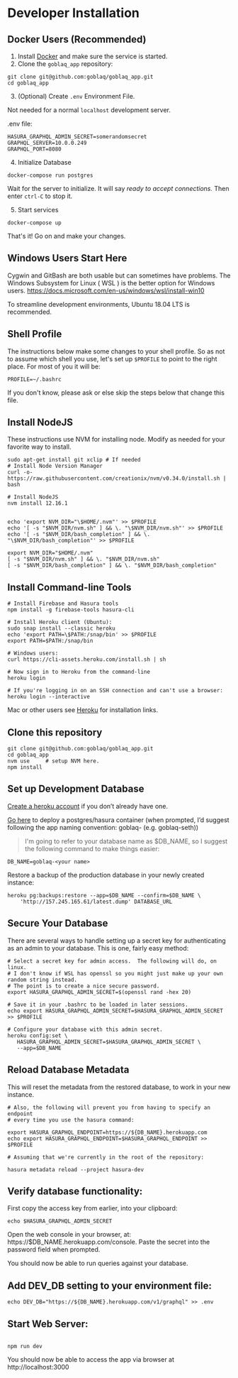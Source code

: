 # Developer Installation

## Docker Users (Recommended)

1. Install [Docker](https://docs.docker.com/get-docker/) and make sure the service is started.
2. Clone the `goblaq_app` repository: 

```
git clone git@github.com:goblaq/goblaq_app.git
cd goblaq_app
```

3. (Optional) Create `.env` Environment File.

Not needed for a normal `localhost` development server.

.env file:
```
HASURA_GRAPHQL_ADMIN_SECRET=somerandomsecret
GRAPHQL_SERVER=10.0.0.249
GRAPHQL_PORT=8080
```

4. Initialize Database

```
docker-compose run postgres
```

Wait for the server to initialize.  It will say _ready to accept connections._
Then enter `ctrl-C` to stop it.

5. Start services

```
docker-compose up
```

That's it!  Go on and make your changes.



## Windows Users Start Here

Cygwin and GitBash are both usable but can sometimes have problems. The Windows Subsystem for Linux ( WSL ) is the better option for Windows users. 
https://docs.microsoft.com/en-us/windows/wsl/install-win10

To streamline development environments, Ubuntu 18.04 LTS is recommended.


## Shell Profile

The instructions below make some changes to your shell profile.
So as not to assume which shell you use, let's set up `$PROFILE` to point to
the right place.  For most of you it will be:

```
PROFILE=~/.bashrc
```

If you don't know, please ask or else skip the steps below that change this file.

## Install NodeJS

These instructions use NVM for installing node.  Modify as needed for your favorite
way to install.

```
sudo apt-get install git xclip # If needed
# Install Node Version Manager
curl -o- https://raw.githubusercontent.com/creationix/nvm/v0.34.0/install.sh | bash

# Install NodeJS
nvm install 12.16.1


echo 'export NVM_DIR="\$HOME/.nvm"' >> $PROFILE
echo '[ -s "$NVM_DIR/nvm.sh" ] && \. "\$NVM_DIR/nvm.sh"' >> $PROFILE
echo '[ -s "$NVM_DIR/bash_completion" ] && \. "\$NVM_DIR/bash_completion"' >> $PROFILE

export NVM_DIR="$HOME/.nvm"
[ -s "$NVM_DIR/nvm.sh" ] && \. "$NVM_DIR/nvm.sh"
[ -s "$NVM_DIR/bash_completion" ] && \. "$NVM_DIR/bash_completion"
```

## Install Command-line Tools

```
# Install Firebase and Hasura tools
npm install -g firebase-tools hasura-cli

# Install Heroku client (Ubuntu):
sudo snap install --classic heroku
echo 'export PATH=\$PATH:/snap/bin' >> $PROFILE
export PATH=$PATH:/snap/bin

# Windows users:
curl https://cli-assets.heroku.com/install.sh | sh

# Now sign in to Heroku from the command-line
heroku login

# If you're logging in on an SSH connection and can't use a browser:
heroku login --interactive

```

Mac or other users see [Heroku](https://devcenter.heroku.com/articles/heroku-cli#download-and-install)
for installation links.


## Clone this repository

```
git clone git@github.com:goblaq/goblaq_app.git
cd goblaq_app
nvm use     # setup NVM here.
npm install

```

## Set up Development Database

[Create a heroku account](https://signup.heroku.com/) if you don’t already have one.

[Go here](https://heroku.com/deploy?template=https://github.com/hasura/graphql-engine-heroku) 
to deploy a postgres/hasura container (when prompted, I’d suggest following the app naming convention: 
goblaq-<your name> (e.g. goblaq-seth))

> I'm going to refer to your database name as $DB_NAME, so I suggest the following command to make things easier:
```
DB_NAME=goblaq-<your name>
```

Restore a backup of the production database in your newly created instance:

```
heroku pg:backups:restore --app=$DB_NAME --confirm=$DB_NAME \
    'http://157.245.165.61/latest.dump' DATABASE_URL

```

## Secure Your Database

There are several ways to handle setting up a secret key
for authenticating as an admin to your database.  This is one, fairly easy method:

```
# Select a secret key for admin access.  The following will do, on linux.
# I don't know if WSL has openssl so you might just make up your own random string instead.
# The point is to create a nice secure password.
export HASURA_GRAPHQL_ADMIN_SECRET=$(openssl rand -hex 20)

# Save it in your .bashrc to be loaded in later sessions.
echo export HASURA_GRAPHQL_ADMIN_SECRET=$HASURA_GRAPHQL_ADMIN_SECRET >> $PROFILE

# Configure your database with this admin secret.
heroku config:set \
   HASURA_GRAPHQL_ADMIN_SECRET=$HASURA_GRAPHQL_ADMIN_SECRET \
   --app=$DB_NAME

```

## Reload Database Metadata

This will reset the metadata from the restored database, to work in your new instance.

```
# Also, the following will prevent you from having to specify an endpoint
# every time you use the hasura command:

export HASURA_GRAPHQL_ENDPOINT=https://${DB_NAME}.herokuapp.com
echo export HASURA_GRAPHQL_ENDPOINT=$HASURA_GRAPHQL_ENDPOINT >> $PROFILE

# Assuming that we're currently in the root of the repository:

hasura metadata reload --project hasura-dev

```

## Verify database functionality:

First copy the access key from earlier, into your clipboard:

```
echo $HASURA_GRAPHQL_ADMIN_SECRET
```

Open the web console in your browser, at: https://$DB_NAME.herokuapp.com/console.
Paste the secret into the password field when prompted.

You should now be able to run queries against your database.

## Add DEV_DB setting to your environment file:

```
echo DEV_DB="https://${DB_NAME}.herokuapp.com/v1/graphql" >> .env
```

## Start Web Server:

```

npm run dev
```

You should now be able to access the app via browser at http://localhost:3000
